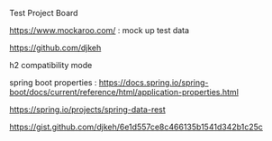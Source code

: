 Test Project Board

https://www.mockaroo.com/ : mock up test data 

https://github.com/djkeh

h2 compatibility mode

spring boot properties : https://docs.spring.io/spring-boot/docs/current/reference/html/application-properties.html

https://spring.io/projects/spring-data-rest 

https://gist.github.com/djkeh/6e1d557ce8c466135b1541d342b1c25c